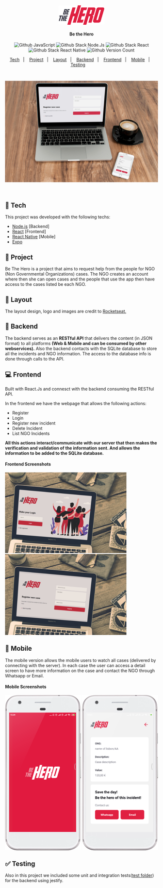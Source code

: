 <p align="center"><img src="/frontend/src/assets/logo.svg" width="150px" alt="Be the Hero"/></p>
<h4 align="center">Be the Hero</h4>
<p align="center">
  <img alt="Github JavaScript" src="https://img.shields.io/badge/-JavaScript-green"/>
  <img alt="Github Stack Node.Js" src="https://img.shields.io/badge/-Node.Js-blue"/>
  <img alt="Github Stack React" src="https://img.shields.io/badge/-React-blue"/>
  <img alt="Github Stack React Native" src="https://img.shields.io/badge/-React%20Native-blue"/>
  <img alt="Github Version Count" src="https://img.shields.io/badge/Version-1-brightgreen"/>
</p>

<p align="center">
  <a href="#-tech">Tech</a>&nbsp;&nbsp;&nbsp;|&nbsp;&nbsp;&nbsp;
  <a href="#-project">Project</a>&nbsp;&nbsp;&nbsp;|&nbsp;&nbsp;&nbsp;
  <a href="#-layout">Layout</a>&nbsp;&nbsp;&nbsp;|&nbsp;&nbsp;&nbsp;
  <a href="#file_folder-backend">Backend</a>&nbsp;&nbsp;&nbsp;|&nbsp;&nbsp;&nbsp;
  <a href="#computer-frontend">Frontend</a>&nbsp;&nbsp;&nbsp;|&nbsp;&nbsp;&nbsp;
  <a href="#iphone-mobile">Mobile</a>&nbsp;&nbsp;&nbsp;|&nbsp;&nbsp;&nbsp;
  <a href="#-testing">Testing</a>&nbsp;&nbsp;&nbsp;&nbsp;&nbsp;&nbsp;
</p>

<p><br></p>
<img src="/screenshots/mock-be-the-hero.jpg"/>
<p><br></p>

## 🚜 Tech

This project was developed with the following techs:

- [Node.js](https://nodejs.org/en/) [Backend]
- [React](https://reactjs.org) [Frontend]
- [React Native](https://facebook.github.io/react-native/) [Mobile]
- [Expo](https://expo.io/)

## 📃 Project

Be The Hero is a project that aims to request help from the people for NGO (Non Governmental Organizations) cases.
The NGO creates an account where then she can open cases and the people that use the app then have access to the cases listed be each NGO.

## 🔖 Layout

The layout design, logo and images are credit to <a href="https://github.com/Rocketseat" target="_blank">Rocketseat.</a>

## :file_folder: Backend

The backend serves as an <strong>RESTful API</strong> that delivers the content (in JSON format) to all platforms <strong>(Web & Mobile and can be consumed by other webservices).</strong>
Also the backend contacts with the SQLite database to store all the incidents and NGO information. 
The access to the database info is done through calls to the API.
 

## :computer: Frontend
<p>Built with React.Js and connesct with the backend consuming the RESTful API.</p>

In the frontend we have the webpage that allows the following actions:
<ul>
  <li>Register</li>
  <li>Login</li>
  <li>Register new incident</li>
  <li>Delete Incident</li>
  <li>List NGO Incidents</li>
</ul>

<strong>All this actions interact/communicate with our server that then makes the verification and validation of the information sent. And allows the information to be added to the SQLite database.</strong>


#### Frontend Screenshots
<p>
  <img src="/screenshots/mock-web-be-the-hero1.jpg" width="400px" alt="Be the hero Web Login"/>
  <img src="/screenshots/mock-web-be-the-hero2.jpg" width="400px" alt="Be the hero Web new case"/>  
</p>

## :iphone: Mobile
The mobile version allows the mobile users to watch all cases (delivered by connecting with the server).
In each case the user can access a detail screen to have more information on the case and contact the NGO through Whatsapp or Email.

#### Mobile Screenshots
<p>
  <img src="/screenshots/be-the-hero-mobile-splash.png" width="250px" alt="Be the hero mobile SplashScreen"/>
  <img src="/screenshots/be-the-hero-mobile-1.png" width="250px" alt="Be the hero mobile1"/>
</p>


## ✅ Testing
Also in this project we included some unit and integration tests(<a href="/backend/tests">test folder</a>) for the backend using jestify. 
